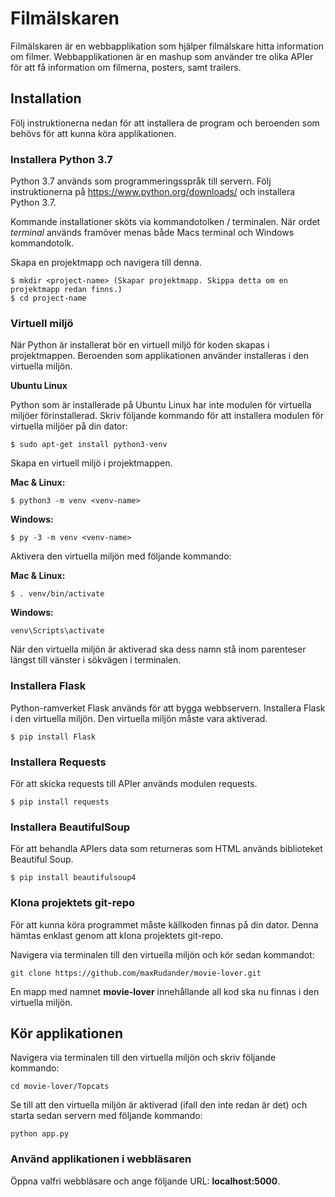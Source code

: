 # Filmälskaren

Filmälskaren är en webbapplikation som hjälper filmälskare hitta information om filmer. Webbapplikationen är en mashup som använder tre olika APIer för att få information om filmerna, posters, samt trailers.

## Installation
Följ instruktionerna nedan för att installera de program och beroenden som behövs för att kunna köra applikationen.

### Installera Python 3.7
Python 3.7 används som programmeringsspråk till servern. Följ instruktionerna på https://www.python.org/downloads/ och installera Python 3.7.

Kommande installationer sköts via kommandotolken / terminalen. När ordet *terminal* används framöver menas både Macs terminal och Windows kommandotolk.

Skapa en projektmapp och navigera till denna.
```
$ mkdir <project-name> (Skapar projektmapp. Skippa detta om en projektmapp redan finns.)
$ cd project-name
```

### Virtuell miljö
När Python är installerat bör en virtuell miljö för koden skapas i projektmappen. Beroenden som applikationen använder installeras i den virtuella miljön.

**Ubuntu Linux**

Python som är installerade på Ubuntu Linux har inte modulen för virtuella miljöer förinstallerad. Skriv följande kommando för att installera modulen för virtuella miljöer på din dator:
```
$ sudo apt-get install python3-venv
```

Skapa en virtuell miljö i projektmappen.

**Mac & Linux:**
```
$ python3 -m venv <venv-name>
```

**Windows:**
```
$ py -3 -m venv <venv-name>
```

Aktivera den virtuella miljön med följande kommando:

**Mac & Linux:**
```
$ . venv/bin/activate
```

**Windows:**
```
venv\Scripts\activate
```

När den virtuella miljön är aktiverad ska dess namn stå inom parenteser längst till vänster i sökvägen i terminalen.

### Installera Flask
Python-ramverket Flask används för att bygga webbservern. Installera Flask i den virtuella miljön. Den virtuella miljön måste vara aktiverad.

```
$ pip install Flask
```

### Installera Requests
För att skicka requests till APIer används modulen requests.

```
$ pip install requests
```

### Installera BeautifulSoup
För att behandla APIers data som returneras som HTML används biblioteket Beautiful Soup.

```
$ pip install beautifulsoup4
```

### Klona projektets git-repo
För att kunna köra programmet måste källkoden finnas på din dator. Denna hämtas enklast genom att klona projektets git-repo.

Navigera via terminalen till den virtuella miljön och kör sedan kommandot:

```
git clone https://github.com/maxRudander/movie-lover.git
```

En mapp med namnet **movie-lover** innehållande all kod ska nu finnas i den virtuella miljön.

## Kör applikationen
Navigera via terminalen till den virtuella miljön och skriv följande kommando:

```
cd movie-lover/Topcats
```

Se till att den virtuella miljön är aktiverad (ifall den inte redan är det) och starta sedan servern med följande kommando:

```
python app.py
```

### Använd applikationen i webbläsaren
Öppna valfri webbläsare och ange följande URL: **localhost:5000**.
